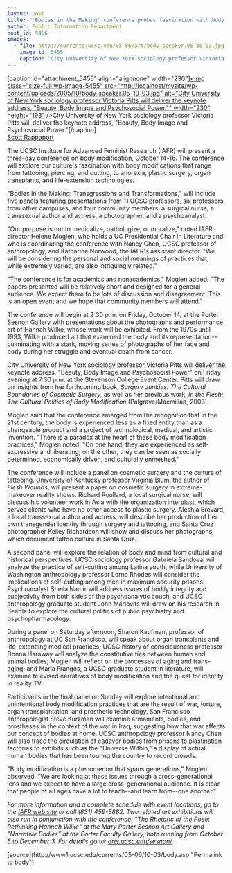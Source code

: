```yaml
---
layout: post
title: "'Bodies in the Making' conference probes fascination with body modifications"
author: Public Information Department
post_id: 5456
images:
  - file: http://currents.ucsc.edu/05-06/art/body_speaker.05-10-03.jpg
    image_id: 5455
    caption: "City University of New York sociology professor Victoria Pitts will deliver the keynote address, 'Beauty, Body Image and Psychosocial Power.'"
---
```


[caption id="attachment_5455" align="alignnone" width="230"]<a href="http://localhost/mysite/wp-content/uploads/2005/10/body_speaker.05-10-03.jpg"><img class="size-full wp-image-5455" src="http://localhost/mysite/wp-content/uploads/2005/10/body_speaker.05-10-03.jpg" alt="City University of New York sociology professor Victoria Pitts will deliver the keynote address, "Beauty, Body Image and Psychosocial Power."" width="230" height="193" /></a>City University of New York sociology professor Victoria Pitts will deliver the keynote address, "Beauty, Body Image and Psychosocial Power."[/caption]
<a name="content" id="content"></a><br>
<a href="mailto:srapp@ucsc.edu">Scott Rappaport</a>
<p>
  The UCSC Institute for Advanced Feminist Research (IAFR) will present a three-day conference on body modification, October 14-16. The conference will explore our culture's fascination with body modifications that range from tattooing, piercing, and cutting, to anorexia, plastic surgery, organ transplants, and life-extension technologies.
</p>
<p>
  "Bodies in the Making: Transgressions and Transformations," will include five panels featuring presentations from 11 UCSC professors, six professors from other campuses, and four community members: a surgical nurse, a transsexual author and actress, a photographer, and a psychoanalyst.
</p>
<p>
  "Our purpose is not to medicalize, pathologize, or moralize," noted IAFR director Helene Moglen, who holds a UC Presidential Chair in Literature and who is coordinating the conference with Nancy Chen, UCSC professor of anthropology, and Katharine Norwood, the IAFR's assistant director. "We will be considering the personal and social meanings of practices that, while extremely varied, are also intriguingly related."
</p>
<p>
  "The conference is for academics and nonacademics," Moglen added. "The papers presented will be relatively short and designed for a general audience. We expect there to be lots of discussion and disagreement. This is an open event and we hope that community members will attend."
</p>
<p>
  The conference will begin at 2:30 p.m. on Friday, October 14, at the Porter Sesnon Gallery with presentations about the photographs and performance art of Hannah Wilke, whose work will be exhibited. From the 1970s until 1993, Wilke produced art that examined the body and its representation--culminating with a stark, moving series of photographs of her face and body during her struggle and eventual death from cancer.
</p>
<p>
  City University of New York sociology professor Victoria Pitts will deliver the keynote address, "Beauty, Body Image and Psychosocial Power" on Friday evening at 7:30 p.m. at the Stevenson College Event Center. Pitts will draw on insights from her forthcoming book, <i>Surgery Junkies: The Cultural Boundaries of Cosmetic Surgery,</i> as well as her previous work, <i>In the Flesh: The Cultural Politics of Body Modification</i> (Palgrave/Macmillan, 2003).
</p>
<p>
  Moglen said that the conference emerged from the recognition that in the 21st century, the body is experienced less as a fixed entity than as a changeable product and a project of technological, medical, and artistic invention. "There is a paradox at the heart of these body modification practices," Moglen noted. "On one hand, they are experienced as self-expressive and liberating; on the other, they can be seen as socially determined, economically driven, and culturally enmeshed."
</p>
<p>
  The conference will include a panel on cosmetic surgery and the culture of tattooing. University of Kentucky professor Virginia Blum, the author of <i>Flesh Wounds</i>, will present a paper on cosmetic surgery in extreme-makeover reality shows. Richard Roullard, a local surgical nurse, will discuss his volunteer work in Asia with the organization Interplast, which serves clients who have no other access to plastic surgery. Aleshia Brevard, a local transsexual author and actress, will describe her production of her own transgender identity through surgery and tattooing, and Santa Cruz photographer Kelley Richardson will show and discuss her photographs, which document tattoo culture in Santa Cruz.
</p>
<p>
  A second panel will explore the relation of body and mind from cultural and historical perspectives. UCSC sociology professor Gabriela Sandoval will analyze the practice of self-cutting among Latina youth, while University of Washington anthropology professor Lorna Rhodes will consider the implications of self-cutting among men in maximum security prisons. Psychoanalyst Sheila Namir will address issues of bodily integrity and subjectivity from both sides of the psychoanalytic couch, and UCSC anthropology graduate student John Marlovits will draw on his research in Seattle to explore the cultural politics of public psychiatry and psychopharmacology.
</p>
<p>
  During a panel on Saturday afternoon, Sharon Kaufman, professor of anthropology at UC San Francisco, will speak about organ transplants and life-extending medical practices; UCSC history of consciousness professor Donna Haraway will analyze the constitutive ties between human and animal bodies; Moglen will reflect on the processes of aging and trans-aging; and Maria Frangos, a UCSC graduate student in literature, will examine televised narratives of body modification and the quest for identity in reality TV.
</p>
<p>
  Participants in the final panel on Sunday will explore intentional and unintentional body modification practices that are the result of war, torture, organ transplantation, and prosthetic technology. San Francisco anthropologist Steve Kurzman will examine armaments, bodies, and prostheses in the context of the war in Iraq, suggesting how that war affects our concept of bodies at home. UCSC anthropology professor Nancy Chen will also trace the circulation of cadaver bodies from prisons to plastination factories to exhibits such as the "Universe Within," a display of actual human bodies that has been touring the country to record crowds.
</p>
<p>
  "Body modification is a phenomenon that spans generations," Moglen observed. "We are looking at these issues through a cross-generational lens and we expect to have a large cross-generational audience. It is clear that people of all ages have a lot to teach--and learn from--one another."
</p>
<p>
  <i>For more information and a complete schedule with event locations, go to the <a href="http://iafr.ucsc.edu/events.html">IAFR web site</a> or call (831) 459-3882. Two related art exhibitions will also run in conjunction with the conference: "The Rhetoric of the Pose: Rethinking Hannah Wilke" at the Mary Porter Sesnon Art Gallery and "Narrative Bodies" at the Porter Faculty Gallery, both running from October 5 to December 3. For details go to: <a href="http://arts.ucsc.edu/sesnon/">arts.ucsc.edu/sesnon/</a>.</i>
</p>
<form>
  <input name="t1" size="-1" type="hidden">
</form>




</p>
[source](http://www1.ucsc.edu/currents/05-06/10-03/body.asp "Permalink to body")
